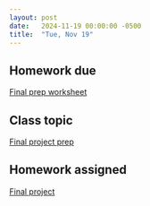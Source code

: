 ```yaml
---
layout: post
date:   2024-11-19 00:00:00 -0500
title:  "Tue, Nov 19"
---
```



## Homework due

[Final prep worksheet](https://gmuedu-my.sharepoint.com/:f:/g/personal/mlavengo_gmu_edu/EnXH-XQ_-uVKtw5tJz6xe1gB_LD7aB9uzB5G344iTHaZNg?e=qwVNA9)

## Class topic

[Final project prep](/compositions/final)

## Homework assigned

[Final project](/compositions/final)
